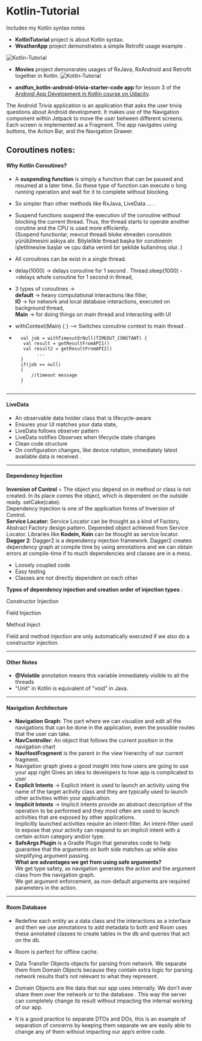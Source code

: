 # Kotlin-Tutorial
Includes my Kotlin syntax notes  
- **KotlinTutorial** project is about Kotlin syntax.   
- **WeatherApp** project demonstrates a simple Retrofit usage example . 
  
![Kotlin-Tutorial](weather.gif)
  
- **Movies** project demonsrates usages of RxJava, RxAndroid and Retrofit together in Kotlin.
![Kotlin-Tutorial](third.gif)  

- **andfun_kotlin-android-trivia-starter-code app**   for lesson 3 of the [Android App Development in Kotlin course on Udacity](https://www.udacity.com/course/developing-android-apps-with-kotlin--ud9012).

The Android Trivia application is an application that asks the user trivia questions about Android development.  It makes use of the Navigation component within Jetpack to move the user between different screens.  Each screen is implemented as a Fragment.
The app navigates using buttons, the Action Bar, and the Navigation Drawer.

  
 ## Coroutines notes:  
 #### Why Kotlin Coroutines?  
 - A **suspending function** is simply a function that can be paused and resumed at a later time. So these type of function can execute o long running operation and wait for it to complete without blocking.  
- So simpler than other methods like RxJava, LiveData … . 
-  Suspend functions suspend the execution of the coroutine without blocking the current thread. Thus, the thread starts to operate another corutine and the CPU is used more efficiently.  
(Suspend functionlar, mevcut threadi bloke etmeden coroutinin yürütülmesini askıya alır. Böylelikle thread başka bir corutinenin işletilmesine başlar ve cpu daha verimli bir şekilde kullanılmış olur.
)    
-  All coroutines can be exist in a single thread.  

-  delay(1000) -> delays coroutine for 1 second . 
   Thread.sleep(1000) ->delays whole coroutine for 1 second in thread,  
   
-  3 types of coroutines ->  
 **default** -> heavy computational interactions like filter,  
**IO** -> for network and local database interactions, executed on background thread,  
**Main** -> for doing things on main thread and interacting with UI
  
  
- withContext(Main) {
} —> Switches coroutine context to main thread . 


- ``` withContext(IO) {   
	val job = withTimeoutOrNull(TIMEOUT_CONSTANT) {   
     val result = getResultFromAPI1()   
     val result2 = getResultFromAPI2()  
		  ...  
	}  
	if(job == null)  
	{   
	  	//timeout message  
	}  
 
---  
#### LiveData
- An observable data holder class that is lifecycle-aware  
- Ensures your UI matches your data state,
- LiveData follows observer pattern
- LiveData notifies Observes when lifecycle state changes
- Clean code structure
- On configuration changes, like device rotation, immediately latest available data is received . 

--- 
#### Dependency Injection  
**Inversion of Control**  = The object you depend on in method or class is not created. In its place comes the object, which is dependent on the outside ready. setCake(cake).  
Dependency Injection is one of the application forms of Inversion of Control.  
**Service Locator:** Service Locator can be thought as a kind of Factory, Abstract Factory design pattern. Depended object achieved from Service Locator. Libraries like **Kodein, Koin** can be thought as service locator.  
**Dagger 2**: Dagger2 is a dependency injection framework. Dagger2 creates dependency graph at compile time by using annotations and we can obtain errors at compile-time if to much dependencies and classes are in a mess.  


- Loosely coupled code
- Easy testing
- Classes are not directly dependent on each other  

**Types of dependency injection and creation order of injection types** :  

Constructor Injection  

Field Injection  

Method Inject  

Field and method injection are only automatically executed if we also do a constructor injection.

---   
#### Other Notes 
- **@Volatile** annotation means this variable immediately visible to all the threads  
- “Unit" in Kotlin is equivalent of "void" in Java.  
---   
#### Navigation Architecture  
- **Navigation Graph**: The part where we can visualize and edit all the navigations that can be done in the application, even the possible routes that the user can take.
- **NavController**: An object that follows the current position in the navigation chart
- **NavHostFragment** is the parent in the view hierarchy of our current fragment.  
- Navigation graph gives a good insight into how users are going to use your app right
  Gives an idea to developers to how app is complicated to user  
- **Explicit Intents** -> Explicit intent is used to launch an activity using the name of the target activity class and they are typically used to launch other activities within your application.  
- **Implicit Intents** -> Implicit  intents provide an abstract description of the operation to be performed  and they most often are used to launch activities that are exposed by other applications.  
Implicitly launched activities require an intent-filter. An intent-filter used to expose that your activity can respond to an implicit intent with a certain action category and/or type.  
- **SafeArgs Plugin** is a Gradle Plugin that generates code to help guarantee that the arguments on both side matches up while also simplifying argument passing.  
**What are advantages we get from using safe arguments?**    
We get type safety, as navigation generates the action and the argument class from the navigation graph.  
We get argument enforcement, as non-default arguments are required parameters in the action.  

---   
#### Room Database  

- Redefine each entity as a data class and the interactions as a interface and then we use annotations to add metadata to both and Room uses these annotated classes to create tables in the db and queries that act on the db.  

- Room is perfect for offline cache.  

- Data Transfer Objects objects for parsing from network. We separate them from Domain Objects because they contain extra  logic for parsing network results that’s not relevant to what they represent.   
- Domain Objects are the data that our app uses internally. We don’t ever share them over the network or to the database . This way the server can completely change its result without impacting the internal working of our app.  

- It is a good practice to separate DTOs and DOs, this is an example of separation of concerns by keeping them separate we are easily able to change any of them without impacting our app’s entire code.  



